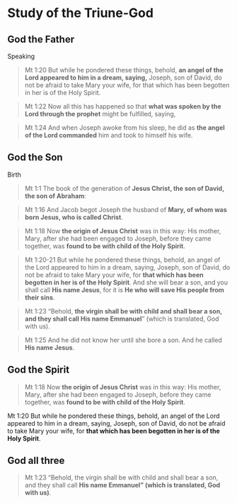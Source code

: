 # Study of the Triune-God

## God the Father
Speaking
> Mt 1:20 But while he pondered these things, behold, **an angel of the Lord appeared to him in a dream, saying,** Joseph, son of David, do not be afraid to take Mary your wife, for that which has been begotten in her is of the Holy Spirit.

> Mt 1:22 Now all this has happened so that **what was spoken by the Lord through the prophet** might be fulfilled, saying,

> Mt 1:24 And when Joseph awoke from his sleep, he did as **the angel of the Lord commanded** him and took to himself his wife.

## God the Son

Birth
> Mt 1:1 The book of the generation of **Jesus Christ, the son of David, the son of Abraham**:

> Mt 1:16 And Jacob begot Joseph the husband of **Mary, of whom was born Jesus, who is called Christ**.

> Mt 1:18 Now **the origin of Jesus Christ** was in this way: His mother, Mary, after she had been engaged to Joseph, before they came together, was **found to be with child of the Holy Spirit**.

> Mt 1:20-21 But while he pondered these things, behold, an angel of the Lord appeared to him in a dream, saying, Joseph, son of David, do not be afraid to take Mary your wife, for **that which has been begotten in her is of the Holy Spirit**. And she will bear a son, and you shall call **His name Jesus**, for it is **He who will save His people from their sins**.

> Mt 1:23 “Behold, **the virgin shall be with child and shall bear a son, and they shall call His name Emmanuel**” (which is translated, God with us).

> Mt 1:25 And he did not know her until she bore a son. And he called **His name Jesus**.

## God the Spirit

> Mt 1:18 Now **the origin of Jesus Christ** was in this way: His mother, Mary, after she had been engaged to Joseph, before they came together, was **found to be with child of the Holy Spirit**.
> 
Mt 1:20 But while he pondered these things, behold, an angel of the Lord appeared to him in a dream, saying, Joseph, son of David, do not be afraid to take Mary your wife, for **that which has been begotten in her is of the Holy Spirit**.

## God all three

> Mt 1:23 “Behold, the virgin shall be with child and shall bear a son, and they shall call **His name Emmanuel” (which is translated, God with us)**.
